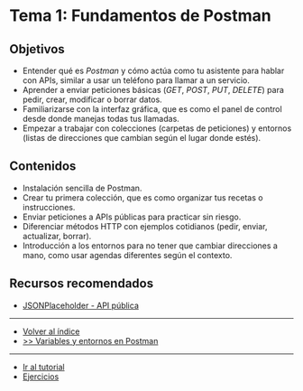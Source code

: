# Tema 1: Fundamentos de Postman

## Objetivos

- Entender qué es *Postman* y cómo actúa como tu asistente para hablar con APIs, similar a usar un teléfono para llamar a un servicio.
- Aprender a enviar peticiones básicas (*GET*, *POST*, *PUT*, *DELETE*) para pedir, crear, modificar o borrar datos.
- Familiarizarse con la interfaz gráfica, que es como el panel de control desde donde manejas todas tus llamadas.
- Empezar a trabajar con colecciones (carpetas de peticiones) y entornos (listas de direcciones que cambian según el lugar donde estés).

## Contenidos

- Instalación sencilla de Postman.
- Crear tu primera colección, que es como organizar tus recetas o instrucciones.
- Enviar peticiones a APIs públicas para practicar sin riesgo.
- Diferenciar métodos HTTP con ejemplos cotidianos (pedir, enviar, actualizar, borrar).
- Introducción a los entornos para no tener que cambiar direcciones a mano, como usar agendas diferentes según el contexto.

## Recursos recomendados

- [JSONPlaceholder - API pública](https://jsonplaceholder.typicode.com/)

---

- [Volver al índice](../readme.md)
- [>> Variables y entornos en Postman](../tema02/readme.md)

---

- [Ir al tutorial](./tutorial.md)
- [Ejercicios](./ejercicios.md)
